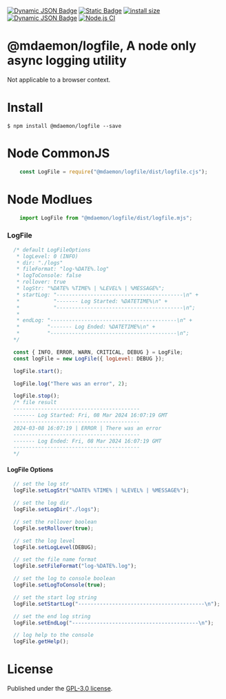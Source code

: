[![Dynamic JSON Badge](https://img.shields.io/badge/dynamic/json?url=https%3A%2F%2Fraw.githubusercontent.com%2Fmdaemon-technologies%2Flogfile%2Fmain%2Fpackage.json&query=%24.version&prefix=v&label=npm&color=blue)](https://www.npmjs.com/package/@mdaemon/logfile) [![Static Badge](https://img.shields.io/badge/node-v16%2B-blue?style=flat&label=node&color=blue)](https://nodejs.org) [![install size](https://packagephobia.com/badge?p=@mdaemon/logfile)](https://packagephobia.com/result?p=@mdaemon/logfile) [![Dynamic JSON Badge](https://img.shields.io/badge/dynamic/json?url=https%3A%2F%2Fraw.githubusercontent.com%2Fmdaemon-technologies%2Flogfile%2Fmain%2Fpackage.json&query=%24.license&prefix=v&label=license&color=green)](https://github.com/mdaemon-technologies/logfile/blob/main/LICENSE) [![Node.js CI](https://github.com/mdaemon-technologies/logfile/actions/workflows/node.js.yml/badge.svg)](https://github.com/mdaemon-technologies/logfile/actions/workflows/node.js.yml)

# @mdaemon/logfile, A node only async logging utility
 
 Not applicable to a browser context.

# Install #

    $ npm install @mdaemon/logfile --save

# Node CommonJS #
```javascript
    const LogFile = require("@mdaemon/logfile/dist/logfile.cjs");
```

# Node Modlues #
```javascript
    import LogFile from "@mdaemon/logfile/dist/logfile.mjs";
```

### LogFile ###

```javascript
  /* default LogFileOptions 
   * logLevel: 0 (INFO)
   * dir: "./logs"
   * fileFormat: "log-%DATE%.log"
   * logToConsole: false
   * rollover: true
   * logStr: "%DATE% %TIME% | %LEVEL% | %MESSAGE%";
   * startLog: "-----------------------------------------\n" +
   *           "------- Log Started: %DATETIME%\n" +
   *           "-----------------------------------------\n";
   *    
   * endLog: "-----------------------------------------\n" +
   *         "------- Log Ended: %DATETIME%\n" +
   *         "-----------------------------------------\n";
  */

  const { INFO, ERROR, WARN, CRITICAL, DEBUG } = LogFile;
  const logFile = new LogFile({ logLevel: DEBUG });

  logFile.start();

  logFile.log("There was an error", 2);

  logFile.stop();
  /* file result 
  -----------------------------------------
  ------- Log Started: Fri, 08 Mar 2024 16:07:19 GMT
  -----------------------------------------
  2024-03-08 16:07:19 | ERROR | There was an error
  -----------------------------------------
  ------- Log Ended: Fri, 08 Mar 2024 16:07:19 GMT
  -----------------------------------------
  */
```

#### LogFile Options ####
```javascript
  // set the log str
  logFile.setLogStr("%DATE% %TIME% | %LEVEL% | %MESSAGE%");

  // set the log dir
  logFile.setLogDir("./logs");

  // set the rollover boolean
  logFile.setRollover(true);

  // set the log level
  logFile.setLogLevel(DEBUG);

  // set the file name format
  logFile.setFileFormat("log-%DATE%.log");

  // set the log to console boolean
  logFile.setLogToConsole(true);

  // set the start log string
  logFile.setStartLog("-----------------------------------------\n");

  // set the end log string
  logFile.setEndLog("-----------------------------------------\n");

  // log help to the console
  logFile.getHelp();

```
# License #

Published under the [GPL-3.0 license](https://github.com/mdaemon-technologies/logfile/blob/main/LICENSE "GPL-3.0 License").

